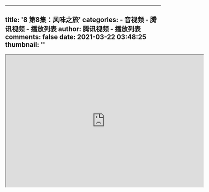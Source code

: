 
---
title: '8 第8集：风味之旅'
categories: 
    - 音视频
    - 腾讯视频 - 播放列表
author: 腾讯视频 - 播放列表
comments: false
date: 2021-03-22 03:48:25
thumbnail: ''
---

<div>   
<iframe src="https://v.qq.com/txp/iframe/player.html?vid=s00290thnsv" allowfullscreen="true" width="640" height="430"></iframe>
                  
</div>
            